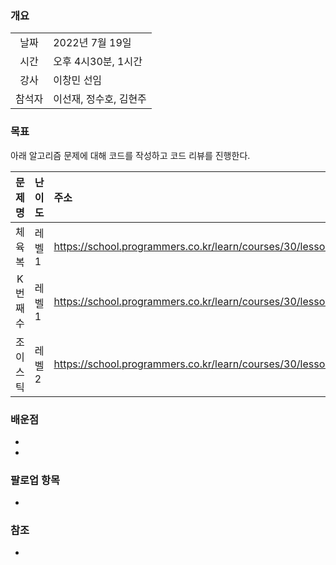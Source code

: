 ### 개요
|  |  |
| :---:  | :--- |
| 날짜 | 2022년 7월 19일 |
| 시간 | 오후 4시30분, 1시간 |
| 강사 | 이창민 선임 |
| 참석자 | 이선재, 정수호, 김현주 |

### 목표
아래 알고리즘 문제에 대해 코드를 작성하고 코드 리뷰를 진행한다.

| 문제명  | 난이도 | 주소 |
| :---:  | :--- | :--- |
| 체육복  | 레벨1 | https://school.programmers.co.kr/learn/courses/30/lessons/42862 |
| K번째수 | 레벨1 | https://school.programmers.co.kr/learn/courses/30/lessons/42748 |
| 조이스틱 | 레벨2 | https://school.programmers.co.kr/learn/courses/30/lessons/42860 |

### 배운점
+ 
+ 
 
### 팔로업 항목
+ 

### 참조
* 
